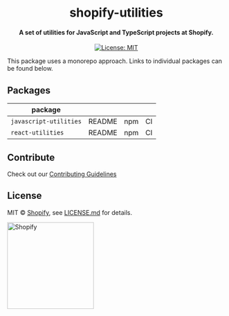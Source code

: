 <div align="center">
  <h1>shopify-utilities</h1>
  <h4>A set of utilities for JavaScript and TypeScript projects at Shopify.</h4>
  <a href="https://github.com/Shopify/javascript-utilities/blob/master/LICENSE.md">
    <img src="https://img.shields.io/badge/License-MIT-green.svg" alt="License: MIT">
  </a>
</div>

This package uses a monorepo approach. Links to individual packages can be found below.

## Packages

| package | | | |
|-----------------|--|--|--|
| `javascript-utilities` | README | npm | CI |
| `react-utilities` | README | npm | CI |

## Contribute

Check out our [Contributing Guidelines](http://github.com/Shopify/shopify-utilities/blob/master/CONTRIBUTING.md)

## License

MIT &copy; [Shopify](https://shopify.com/), see [LICENSE.md](http://github.com/Shopify/shopify-utilities/blob/master/LICENSE.md) for details.

<a href="http://www.shopify.com/"><img src="https://cdn.shopify.com/assets2/press/brand/shopify-logo-main-small-f029fcaf14649a054509f6790ce2ce94d1f1c037b4015b4f106c5a67ab033f5b.png" alt="Shopify" width="200" /></a>